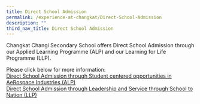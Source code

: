 ```yaml
---
title: Direct School Admission
permalink: /experience-at-changkat/Direct-School-Admission
description: ""
third_nav_title: Direct School Admission
---
```

Changkat Changi Secondary School offers Direct School Admission through our Applied Learning Programme (ALP) and our Learning for Life Programme (LLP).  
  
Please click below for more information:  
[Direct School Admission through Student centered opportunities in AeRospace Industries (ALP)](/experience-at-changkat/direct-school-admission/ALP)  
[Direct School Admission through Leadership and Service through School to Nation (LLP)](/experience-at-changkat/direct-school-admission/LLP)